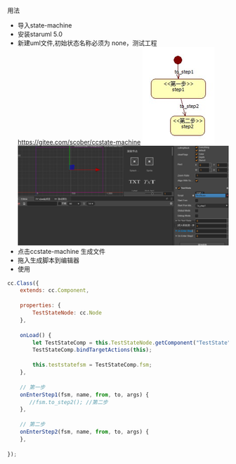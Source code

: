用法
* 导入state-machine
* 安装staruml 5.0
* 新建uml文件,初始状态名称必须为 none，测试工程 https://gitee.com/scober/ccstate-machine
![TestState](https://github.com/StevenCoober/ccstate-machine/blob/master/img/TestState.jpg)
![ccTest](https://github.com/StevenCoober/ccstate-machine/blob/master/img/ccTest.png)
* 点击ccstate-machine 生成文件
* 拖入生成脚本到编辑器
* 使用
```js
cc.Class({
    extends: cc.Component,

    properties: {
        TestStateNode: cc.Node
    },

    onLoad() {
        let TestStateComp = this.TestStateNode.getComponent("TestState");
        TestStateComp.bindTargetActions(this);

        this.teststatefsm = TestStateComp.fsm;
    },

    // 第一步
    onEnterStep1(fsm, name, from, to, args) {
       //fsm.to_step2(); //第二步
    },

    // 第二步
    onEnterStep2(fsm, name, from, to, args) {
    },

});
```
